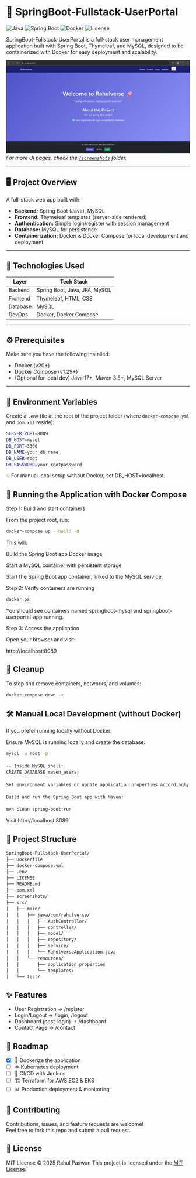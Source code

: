 # 🚀 SpringBoot-Fullstack-UserPortal

![Java](https://img.shields.io/badge/Java-17-blue)
![Spring Boot](https://img.shields.io/badge/SpringBoot-3.x-brightgreen)
![Docker](https://img.shields.io/badge/Docker-Ready-blue)
![License](https://img.shields.io/badge/License-MIT-yellow)

SpringBoot-Fullstack-UserPortal is a full-stack user management application built with Spring Boot, Thymeleaf, and MySQL, designed to be containerized with Docker for easy deployment and scalability.

![output](screenshots/maven-home-page.png)  
_For more UI pages, check the [`/screenshots`](./screenshots) folder._

---

## 🖥️ Project Overview

A full-stack web app built with:

- **Backend:** Spring Boot (Java), MySQL
- **Frontend:** Thymeleaf templates (server-side rendered)
- **Authentication:** Simple login/register with session management
- **Database:** MySQL for persistence
- **Containerization:** Docker & Docker Compose for local development and deployment

---

## 🧰 Technologies Used

| Layer    | Tech Stack                       |
| -------- | --------------------------------|
| Backend  | Spring Boot, Java, JPA, MySQL   |
| Frontend | Thymeleaf, HTML, CSS            |
| Database | MySQL                          |
| DevOps   | Docker, Docker Compose          |

---

## ⚙️ Prerequisites

Make sure you have the following installed:

- Docker (v20+)
- Docker Compose (v1.29+)
- (Optional for local dev) Java 17+, Maven 3.8+, MySQL Server

---

## 🔐 Environment Variables

Create a `.env` file at the root of the project folder (where `docker-compose.yml` and `pom.xml` reside):

```bash
SERVER_PORT=8089
DB_HOST=mysql
DB_PORT=3306
DB_NAME=your_db_name
DB_USER=root
DB_PASSWORD=your_rootpassword
```
💡 For manual local setup without Docker, set DB_HOST=localhost.

## 🏁 Running the Application with Docker Compose
Step 1: Build and start containers

From the project root, run:
```bash
docker-compose up --build -d
```
This will:

Build the Spring Boot app Docker image

Start a MySQL container with persistent storage

Start the Spring Boot app container, linked to the MySQL service

Step 2: Verify containers are running
```bash
docker ps
```

You should see containers named springboot-mysql and springboot-userportal-app running.

Step 3: Access the application

Open your browser and visit:

http://localhost:8089

## 🧹 Cleanup

To stop and remove containers, networks, and volumes:
```bash
docker-compose down -v
```

## 🛠️ Manual Local Development (without Docker)

If you prefer running locally without Docker:

Ensure MySQL is running locally and create the database:
```bash
mysql -u root -p

-- Inside MySQL shell:
CREATE DATABASE maven_users;

Set environment variables or update application.properties accordingly.

Build and run the Spring Boot app with Maven:

mvn clean spring-boot:run
```
Visit http://localhost:8089


## 📁 Project Structure
```bash
SpringBoot-Fullstack-UserPortal/
├── Dockerfile
├── docker-compose.yml
├── .env
├── LICENSE
├── README.md
├── pom.xml
├── screenshots/
├── src/
│   ├── main/
│   │   ├── java/com/rahulverse/
│   │   │   ├── AuthController/
│   │   │   ├── controller/
│   │   │   ├── model/
│   │   │   ├── repository/
│   │   │   ├── service/
│   │   │   └── RahulverseApplication.java
│   │   └── resources/
│   │       ├── application.properties
│   │       └── templates/
│   └── test/
```

## ✨ Features
- User Registration → /register  
- Login/Logout → /login, /logout  
- Dashboard (post-login) → /dashboard  
- Contact Page → /contact  


## 🔮 Roadmap
- [x] 🐳 Dockerize the application  
- [ ] ☸️ Kubernetes deployment  
- [ ] 🔄 CI/CD with Jenkins  
- [ ] 🏗️ Terraform for AWS EC2 & EKS  
- [ ] 📊 Production deployment & monitoring  

## 🤝 Contributing
Contributions, issues, and feature requests are welcome!  
Feel free to fork this repo and submit a pull request.  

## 📝 License

MIT License © 2025 Rahul Paswan
This project is licensed under the [MIT License](./LICENSE).
